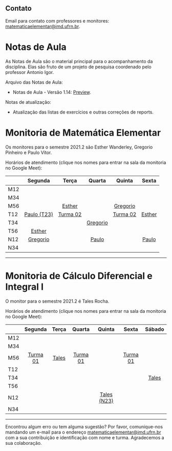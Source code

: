 <!-- # Informações Gerais
As informações sobre a oferta da disciplina no período 2020.2 podem ser lidas no [Plano de Curso](https://drive.google.com/file/d/1P5gzhI-wrO_lZKLjTi2-reVs7j3ia8bb/view?usp=sharing). Uma live de dúvidas sobre esse plano pode ser assistida [aqui](https://drive.google.com/drive/folders/1H70yHhUw56rLBTXCzbOfJ-ODy1v9OkPd?usp=sharing). -->

## Contato
Email para contato com professores e monitores: [matematicaelementar@imd.ufrn.br](mailto:matematicaelementar@imd.ufrn.br).

# Notas de Aula
As Notas de Aula são o material principal para o acompanhamento da disciplina. Elas são fruto de um projeto de pesquisa coordenado pelo professor Antonio Igor.

Arquivo das Notas de Aula:
- Notas de Aula - Versão 1.14: [Preview](materiais/notas-de-aula-v1.14.pdf).

Notas de atualização:
- Atualização das listas de exercícios e outras correções de reports.

<!-- # Slides
Arquivos dos slides usados em aula:
- [ME01 - Conjuntos](materiais/ME01%20-%20Conjuntos.pdf)
- [ME02 - Conjuntos Numéricos e Potenciação](materiais/ME02%20-%20Conjuntos%20Numéricos%20e%20Potenciação.pdf)
- [ME03 - Equações e Inequações](materiais/ME03%20-%20Equações%20e%20Inequações.pdf)
- [ME04 - Princípio da Indução Finita](materiais/ME04%20-%20Princípio%20da%20Indução%20Finita.pdf)
- [ME05 - Funções](materiais/ME05%20-%20Funções.pdf)
- [ME06 - Progressões](materiais/ME06%20-%20Progressões.pdf)
- [ME07 - Funções Reais e Gráficos](materiais/ME07%20-%20Funções%20Reais%20e%20Gráficos.pdf)
- [ME08 - Funções Polinomiais](materiais/ME08%20-%20Funções%20Polinomiais.pdf)
- [ME09 - Funções Exponenciais e Logarítmicas](materiais/ME09%20-%20Funções%20Exponenciais%20e%20Logarítmicas.pdf)
- [ME10 - Funções Trigonométricas](materiais/ME10%20-%20Funções%20Trigonométricas.pdf) -->


# Monitoria de Matemática Elementar
Os monitores para o semestre 2021.2 são Esther Wanderley, Gregorio Pinheiro e Paulo Vítor.

Horários de atendimento (clique nos nomes para entrar na sala da monitoria no Google Meet):

|     | Segunda |   Terça  | Quarta |  Quinta  |   Sexta  |
|-----|:-------:|:--------:|:------:|:--------:|:--------:|
| M12 |         |          |        |          |          |
| M34 |         |          |        |          |          |
| M56 |         |[Esther](http://meet.google.com/wpo-qojn-pdf)|        |[Gregorio](http://meet.google.com/xfv-fuzh-mug)|          |
| T12 |[Paulo (T23)](http://meet.google.com/gpi-tyhc-cjd)|[Turma 02](http://meet.google.com/skq-gzzk-ygy)|        |[Turma 02](http://meet.google.com/skq-gzzk-ygy)|[Esther](http://meet.google.com/rye-kaju-gyx)|
| T34 |         |          |[Gregorio](http://meet.google.com/nvf-hukt-bwf)|          |          |
| T56 |[Esther](http://meet.google.com/tgu-rasx-aaw)|          |        |          |          |
| N12 |[Gregorio](http://meet.google.com/spe-gmpb-dkw)|          |[Paulo](http://meet.google.com/pqw-qwqh-erx)|          |[Paulo](http://meet.google.com/pqw-qwqh-erx)|
| N34 |         |          |        |          |          |

---

# Monitoria de Cálculo Diferencial e Integral I
O monitor para o semestre 2021.2 é Tales Rocha.

Horários de atendimento (clique nos nomes para entrar na sala da monitoria no Google Meet):

|     | Segunda |   Terça  | Quarta |  Quinta  |   Sexta  |   Sábado |
|-----|:-------:|:--------:|:------:|:--------:|:--------:|:--------:|
| M12 |         |          |        |          |          |          |
| M34 |         |          |        |          |          |          |
| M56 |[Turma 01](http://meet.google.com/anh-jbbg-tps)|[Tales](http://meet.google.com/zcd-uayo-dbw)|[Turma 01](http://meet.google.com/anh-jbbg-tps)|          |[Turma 01](http://meet.google.com/anh-jbbg-tps)|          |
| T12 |         |          |        |          |          |          |
| T34 |         |          |        |          |          |[Tales](http://meet.google.com/zcd-uayo-dbw)|
| T56 |         |          |        |          |          |          |
| N12 |         |          |        |[Tales (N23)](http://meet.google.com/zcd-uayo-dbw)|          |          |
| N34 |         |          |        |          |          |          |

---
Encontrou algum erro ou tem alguma sugestão? Por favor, comunique-nos mandando um e-mail para o endereço [matematicaelementar@imd.ufrn.br](mailto:matematicaelementar@imd.ufrn.br) com a sua contribuição e identificação com nome e turma. Agradecemos a sua colaboração.
